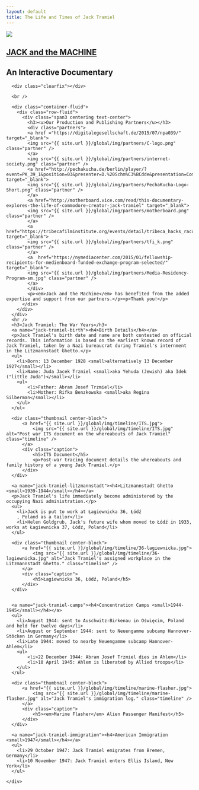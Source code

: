 ```yaml
---
layout: default
title: The Life and Times of Jack Tramiel
---
```

<style>
</style>


<div class="container">
  <section class="contentPage_row">
    <div id="genericContainer_col">
      <div id="titleContainer">
        <div id="logoContainer">
          <a href="http://www.jackandthemachine.com" class="header">
            <img src="{{ site.url }}/global/img/Bee_small.png" />
          </a>
        </div>
        <div id="headerContainer">
	      <a href="http://www.jackandthemachine.com">
	        <h1 itemprop="name">JACK and the MACHINE</h1>
	      </a>
	      <h2 itemprop="description">An Interactive Documentary</h2>
        </div>
      </div>

      <div class="clearfix"></div>

      <br />

      <div class="container-fluid">
        <div class="row-fluid">
          <div class="span3 centering text-center">
            <h3><u>Our Production and Publishing Partners</u></h3>
            <div class="partners">
            <a href ="https://digitalegesellschaft.de/2015/07/npa039/" target="_blank">
            <img src="{{ site.url }}/global/img/partners/C-logo.png" class="partner" />
            </a>
            <img src="{{ site.url }}/global/img/partners/internet-society.png" class="partner" />
            <a href="http://pechakucha.de/berlin/player/?event=PK_39_1&position=03&presenter=D.%20Schm%C3%BCdde&presentation=Computers%20&%20Intimacy%20%E2%80%93%20The%20Story%20of%20the%20Largest%20Machines%20and%20the%20Smallest%20Details" target="_blank">
            <img src="{{ site.url }}/global/img/partners/PechaKucha-Logo-Short.png" class="partner" />
            </a>
            <a href="http://motherboard.vice.com/read/this-documentary-explores-the-life-of-commodore-creator-jack-tramiel" target="_blank">
            <img src="{{ site.url }}/global/img/partners/motherboard.png" class="partner" />
            </a>
            <a href="https://tribecafilminstitute.org/events/detail/tribeca_hacks_racontr" target="_blank">
            <img src="{{ site.url }}/global/img/partners/tfi_k.png" class="partner" />
            </a>
            <a  href="https://nymediacenter.com/2015/01/fellowship-recipients-for-medienboard-funded-exchange-program-selected/" target="_blank">
            <img src="{{ site.url }}/global/img/partners/Media-Residency-Program-sm.jpg" class="partner" />
            </a>
            </div>
            <p><em>Jack and the Machine</em> has benefited from the added expertise and support from our partners.</p><p>Thank you!</p>
          </div>
        </div>
      </div>
      <hr />
      <h3>Jack Tramiel: The War Years</h3>
      <a name="jack-tramiel-birth"><h4>Birth Details</h4></a>
      <p>Jack Tramiel's birth date and name are both contested on official records. This information is based on the earliest known record of Jack Tramiel, taken by a Nazi bureaucrat during Tramiel's internment in the Litzmannstadt Ghetto.</p>
      <ul>
        <li>Born: 13 December 1928 <small>alternatively 13 December 1927</small></li>
        <li>Name: Juda Jacek Trzmiel <small>aka Yehuda (Jewish) aka Idek ("little Juda")</small></li>
        <ul>
            <li>Father: Abram Josef Trzmiel</li>
            <li>Mother: Rifka Benzkowska <small>aka Regina Silberman</small></li>
        </ul>
      </ul>

      <div class="thumbnail center-block">
          <a href="{{ site.url }}/global/img/timeline/ITS.jpg">
              <img src="{{ site.url }}/global/img/timeline/ITS.jpg" alt="Post war ITS document on the whereabouts of Jack Tramiel" class="timeline" />
          </a>
          <div class="caption">
              <h5>ITS Document</h5>
              <p>Post-war tracing document details the whereabouts and family history of a young Jack Tramiel.</p>
          </div>
      </div>

      <a name="jack-tramiel-litzmannstadt"><h4>Litzmannstadt Ghetto <small>1939-1944</small></h4></a>
      <p>Jack Tramiel's life immediately become administered by the occupying Nazi administration.</p>
      <ul>
        <li>Jack is put to work at Łagiewnicka 36, Łódź
        , Poland as a tailor</li>
        <li>Helen Goldgrub, Jack's future wife whom moved to Łódź in 1933, works at Łagiewnicka 37, Łódź, Poland</li>
      </ul>

      <div class="thumbnail center-block">
          <a href="{{ site.url }}/global/img/timeline/36-lagiewnicka.jpg">
              <img src="{{ site.url }}/global/img/timeline/36-lagiewnicka.jpg" alt="Jack Tramiel's assigned workplace in the Litzmannstadt Ghetto." class="timeline" />
          </a>
          <div class="caption">
              <h5>Łagiewnicka 36, Łódź, Poland</h5>
          </div>
      </div>


      <a name="jack-tramiel-camps"><h4>Concentration Camps <small>1944-1945</small></h4></a>
      <ul>
        <li>August 1944: sent to Auschwitz-Birkenau in Oświęcim, Poland and held for twelve days</li>
        <li>August or September 1944: sent to Neuengamme subcamp Hannover-Stöcken in Germany</li>
        <li>Late 1944: moved to nearby Neuengamme subcamp Hannover-Ahlem</li>
        <ul>
            <li>22 December 1944: Abram Josef Trzmiel dies in Ahlem</li>
            <li>10 April 1945: Ahlem is liberated by Allied troops</li>
        </ul>
      </ul>

      <div class="thumbnail center-block">
          <a href="{{ site.url }}/global/img/timeline/marine-flasher.jpg">
              <img src="{{ site.url }}/global/img/timeline/marine-flasher.jpg" alt="Jack Tramiel's immigration log." class="timeline" />
          </a>
          <div class="caption">
              <h5><em>Marine Flasher</em> Alien Passenger Manifest</h5>
          </div>
      </div>

      <a name="jack-tramiel-immigration"><h4>American Immigration <small>1947</small></h4></a>
      <ul>
        <li>29 October 1947: Jack Tramiel emigrates from Bremen, Germany</li>
        <li>10 November 1947: Jack Tramiel enters Ellis Island, New York</li>
      </ul>

    </div>

  </section>
</div>
